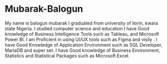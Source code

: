 # Mubarak-Balogun
My name is balogun mubarak
I graduated from university of ilorin, kwara state Nigeria.
I studied computer science and education
I have Good knowledge of Business Intelligence Tools such as Tableau, and Microsoft Power BI.
I am Proficient in using UI/UX tools such as Figma and visily .
I have Good Knowledge of Application Environment such as  SQL Developer, MariaDB and super set.
I have Good knowledge of Business Environment, Statistics and Statistical Packages such as Microsoft Excel.
